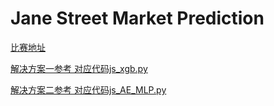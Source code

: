 # Jane Street Market Prediction

[比赛地址](https://www.kaggle.com/c/jane-street-market-prediction)

[解决方案一参考 对应代码js_xgb.py](https://blog.csdn.net/weixin_51484067/article/details/114598744?spm=1001.2014.3001.5501)<br>

[解决方案二参考 对应代码js_AE_MLP.py](https://www.kaggle.com/xiaowangiiiii/current-1th-jane-street-ae-mlp-xgb)<br>

